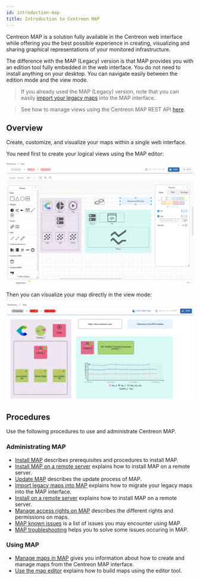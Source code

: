 ```yaml
---
id: introduction-map
title: Introduction to Centreon MAP
---
```


Centreon MAP is a solution fully available in the Centreon web interface while offering you the best possible experience in creating, visualizing and sharing graphical representations of your monitored infrastructure.

The difference with the MAP (Legacy) version is that MAP provides you with an edition tool fully embedded in the web interface. You do not need to install anything on your desktop. You can navigate easily between the edition mode and the view mode.

> If you already used the MAP (Legacy) version, note that you can easily [import your legacy maps](import-into-map-web.md) into the MAP interface.

> See how to manage views using the Centreon MAP REST API [here](https://docs-api.centreon.com/api/centreon-map/).

## Overview

Create, customize, and visualize your maps within a single web interface.

You need first to create your logical views using the MAP editor:

![image](../assets/graph-views/ng/map-web-editor-view.png)

Then you can visualize your map directly in the view mode:

![image](../assets/graph-views/ng/map-web-global-view.png)

## Procedures

Use the following procedures to use and administrate Centreon MAP.

### Administrating MAP
  - [Install MAP](map-web-install.md) describes prerequisites and procedures to install MAP.
  - [Install MAP on a remote server](map-web-install-remote.md) explains how to install MAP on a remote server.
  - [Update MAP](map-web-update.md) describes the update process of MAP.
  - [Import legacy maps into MAP](import-into-map-web.md) explains how to migrate your legacy maps into the MAP interface.
  - [Install on a remote server](remote-server.md) explains how to install MAP on a remote server.
  - [Manage access rights on MAP](map-web-manage.md) describes the different rights and permissions on maps.
  - [MAP known issues](map-web-known-issues.md) is a list of issues you may encounter using MAP.
  - [MAP troubleshooting](map-web-troubleshooting.md) helps you to solve some issues occuring in MAP.

### Using MAP
  - [Manage maps in MAP](map-web-manage.md) gives you information about how to create and manage maps from the Centreon MAP interface.
  - [Use the map editor](map-web-editor.md) explains how to build maps using the editor tool.

